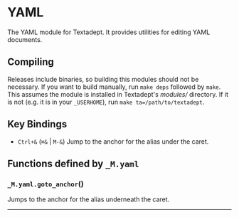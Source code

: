 # YAML

The YAML module for Textadept.
It provides utilities for editing YAML documents.

## Compiling

Releases include binaries, so building this modules should not be necessary. If you want to
build manually, run `make deps` followed by `make`. This assumes the module is installed
in Textadept's *modules/* directory. If it is not (e.g. it is in your `_USERHOME`), run
`make ta=/path/to/textadept`.

## Key Bindings

+ `Ctrl+&` (`⌘&` | `M-&`)
  Jump to the anchor for the alias under the caret.

## Functions defined by `_M.yaml`

<a id="_M.yaml.goto_anchor"></a>
### `_M.yaml.goto_anchor`()

Jumps to the anchor for the alias underneath the caret.


---
